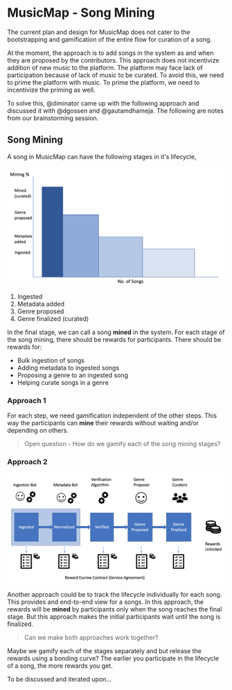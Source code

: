 # MusicMap - Song Mining

The current plan and design for MusicMap does not cater to the bootstrapping and gamification of the entire flow for curation of a song.

At the moment, the approach is to add songs in the system as and when they are proposed by the contributors. This approach does not incentivize addition of new music to the platform. The platform may face lack of participation because of lack of music to be curated. To avoid this, we need to prime the platform with music. To prime the platform, we need to incentivize the priming as well.

To solve this, @diminator came up with the following approach and discussed it with @dgossen and @gautamdhameja. The following are notes from our brainstorming session.

## Song Mining

A song in MusicMap can have the following stages in it's lifecycle,

![song-mining-stages](./song-mining-stages.png)

1. Ingested
1. Metadata added
1. Genre proposed
1. Genre finalized (curated)

In the final stage, we can call a song **mined** in the system. For each stage of the song mining, there should be rewards for participants. There should be rewards for:

* Bulk ingestion of songs
* Adding metadata to ingested songs
* Proposing a genre to an ingested song
* Helping curate songs in a genre

### Approach 1

For each step, we need gamification independent of the other steps. This way the participants can **mine** their rewards without waiting and/or depending on others.

> Open question - How do we gamify each of the song mining stages?

### Approach 2

![end-to-end-mining](./end-to-end-mining.png)

Another approach could be to track the lifecycle individually for each song. This provides and end-to-end view for a songs. In this approach, the rewards will be **mined** by participants only when the song reaches the final stage. But this approach makes the initial participants wait until the song is finalized.

> Can we make both approaches work together?

Maybe we gamify each of the stages separately and but release the rewards using a bonding curve? The earlier you participate in the lifecycle of a song, the more rewards you get.

To be discussed and iterated upon...